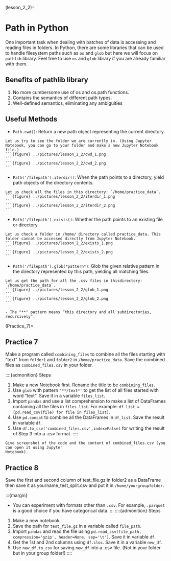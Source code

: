 (lesson_2_2)=
# Path in Python
One important task when dealing with batches of data is accessing and reading files in
folders. In Python, there are some libraries that can be used to handle filesystem paths such as `os` and `glob` but here we will focus on `pathlib` library.
Feel free to use `os` and `glob` library if you are already familiar with them.

## Benefits of **pathlib** library
1. No more cumbersome use of os and os.path functions.
2. Contains the semantics of different path types.
3. Well-defined semantics, eliminating any ambiguities

## Useful Methods
- `Path.cwd()`: Return a new path object representing the current directory.

````{admonition} Example
Let us try to see the folder we are currently in. (Using Jupyter Notebook, you can go to your folder and make a new Jupyter Notebook file.)
```{figure} ../pictures/lesson_2_2/cwd_1.png
```
```{figure} ../pictures/lesson_2_2/cwd_2.png
```
````



- `Path('/filepath').iterdir()`: When the path points to a directory, yield path objects of the directory contents.
````{admonition} Example
Let us check all the files in this directory: `/home/practice_data`.
```{figure} ../pictures/lesson_2_2/iterdir_1.png
```
```{figure} ../pictures/lesson_2_2/iterdir_2.png
```
````

- `Path('/filepath').exists()`: Whether the path points to an existing file or directory.
````{admonition} Example
Let us check a folder in /home/ directory called practice_data. This folder cannot be accessed directly from Jupyter Notebook.
```{figure} ../pictures/lesson_2_2/exists_1.png
```
```{figure} ../pictures/lesson_2_2/exists_2.png
```
````


- `Path('/filepath').glob(*pattern*)`: Glob the given relative pattern in the directory represented by this path, yielding all matching files.
````{admonition} Example
Let us get the path for all the .csv files in thisdirectory: `/home/practice_data`.
```{figure} ../pictures/lesson_2_2/glob_1.png
```
```{figure} ../pictures/lesson_2_2/glob_2.png
```
````

```{margin}
- The "**" pattern means “this directory and all subdirectories, recursively”.
```
(Practice_7)=
## Practice 7
Make a program called `combining_files` to combine all the files starting with "text" from `folder1` and `folder2` in `/home/practice_data`. Save the combined files as `combined_files.csv` in your folder.

::::{admonition} Steps
1. Make a new Notebook first. Rename the title to be `combining_files`.
2. Use `glob` with pattern `'**/text*'` to get the list of all files started with word “text". Save it in a variable `files_list`.
3. Import `pandas` and use a list comprehension to make a list of DataFrames containing all the files in `files_list`. For example: `df_list = [pd.read_csv(file) for file in files_list]`.
4. Use `pd.concat` to combine all the DataFrames in
`df_list`. Save the result in variable `df`.
5. Use `df.to_csv('combined_files.csv',index=False)` for writing the result of Step 3 into a .csv format.
::::

```{note}
Give screenshot of the code and the content of combined_files.csv (you can open it using Jupyter
Notebook).
```

## Practice 8
Save the first and second column of test_file.gz in folder2 as a DataFrame then save it as yourname_test_split.csv and put it in `/home/yourgroupfolder`.

:::{margin}
- You can experiment with formats other than `.csv`. For example, `.parquet` is a good choice if you have categorical data.
:::
::::{admonition} Steps
1. Make a new notebook.
2. Save the path for `test_file.gz` in a variable called `file_path`.
3. Import `pandas` and read the file using `pd.read_csv(file_path, compression='gzip', header=None, sep='\t')`. Save it in variable `df`.
4. Get the 1st and 2nd columns using `df.iloc`. Save it in a variable `new_df`.
5. Use `new_df.to_csv` for saving `new_df` into a .csv file. (Not in your folder but in your group folder!)
::::
